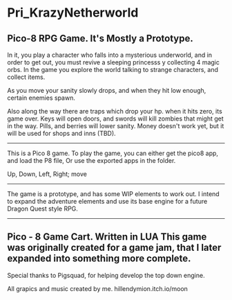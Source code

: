 # Pri_KrazyNetherworld
Pico-8 RPG Game. It's Mostly a Prototype. 
--------------------


In it, you play a character who falls into a mysterious underworld, and in order to get out, you must revive a sleeping princesss y collecting 4 magic orbs. 
In the game you explore the world talking to strange characters, and collect items. 

As you move your sanity slowly drops, and when they hit low enough, certain enemies spawn. 

Also along the way there are traps which drop your hp. when it hits zero, its game over.
Keys will open doors, and swords will kill zombies that might get in the way.
Pills, and berries will lower sanity.
Money doesn't work yet, but it will be used for shops and inns (TBD). 


---------------
This is a Pico 8 game.
To play the game, you can either get the pico8 app, and load the P8 file, Or use the exported apps in the folder. 


Up, Down, Left, Right; move


--------
The game is a prototype, and has some WIP elements to work out. 
I intend to expand the adventure elements and use its base engine for a future Dragon Quest style RPG.

-------------------------------------
Pico - 8 Game Cart. Written in LUA
This game was originally created for a game jam, that I later expanded into something more complete.
-------------------------------------

Special thanks to Pigsquad, for helping develop the top down engine.


All grapics and music created by me. 
hillendymion.itch.io/moon
